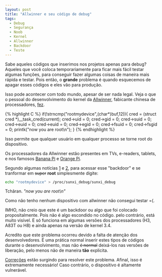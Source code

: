 ```yaml
---
layout: post
title: "Allwinner e seu código de debug"
tags: 
  - Debug
  - Segurança
  - Noob
  - Kernel
  - Allwinner
  - Backdoor
  - Teste
---
```


Sabe aqueles códigos que inserimos nos projetos apenas para debug? Aqueles que você coloca temporariamente para ficar mais fácil testar algumas funções, para conseguir fazer algumas coisas de maneira mais rápida e testar. Pois então, o **grande** problema é quando esquecemos de apagar esses códigos e eles vão para produção.

Isso pode acontecer com todo mundo, apesar de ser nada legal. Veja o que o pessoal do desenvolvimento do kernel da [Allwinner](http://www.allwinnertech.com/), fabicante chinesa de processadores, [fez](https://github.com/allwinner-zh/linux-3.4-sunxi/blob/bd5637f7297c6abf78f93b31fc1dd33f2c1a9f76/arch/arm/mach-sunxi/sunxi-debug.c#L41).

<!-- more -->

{% highlight C %}
if(!strncmp("rootmydevice",(char*)buf,12)){
	cred = (struct cred *)__task_cred(current);
	cred->uid = 0;
	cred->gid = 0;
	cred->suid = 0;
	cred->euid = 0;
	cred->euid = 0;
	cred->egid = 0;
	cred->fsuid = 0;
	cred->fsgid = 0;
	printk("now you are root\n");
}
{% endhighlight %}

Isso permite que qualquer usuário em qualquer processo se torne root do dispositivo. <Insira uma cara de espanto aqui>

Os processadores da Allwinner estão presentes em TVs, e-readers, tablets, e nos famosos [Banana Pi](http://www.bananapi.org/p/product.html) e [Orange Pi](http://www.orangepi.org/).

Segundo algumas notícias [1](http://www.theregister.co.uk/2016/05/09/allwinners_allloser_custom_kernel_has_a_nasty_root_backdoor/) e [2](https://forum.armbian.com/index.php/topic/1108-security-alert-for-allwinner-sun8i-h3a83th8/), para acessar esse "backdoor" e se tranformar em <s>super</s> **root** simplesmente digite:

```bash
echo "rootmydevice" > /proc/sunxi_debug/sunxi_debug
```

Tchãran. *"now you are root\n"*

Como não tenho nenhum dispositivo com allwinner não consegui testar =(.

IMHO, não creio que este é um backdoor ou algo que foi colocado propositalmente. Pois não é algo escondido no código. pelo contrário, está muito visível. E só funciona em algumas versões dos processadores
(H3, A83T ou H8) e ainda apenas na versão de kernel 3.4.

Acredito que este problema ocorreu devido a falta de atenção dos desenvolvedores. É uma prática normal inserir estes tipos de códigos durante o desenvolvimento, mas não <s>é normal</s> deixá-los nas versões de liberação, pelo menos não de maneira **tão** explicita.

[Correções](https://github.com/friendlyarm/h3_lichee/commit/5d4d02b1c8f336ba002eed4d97dee3a51ea76cdd) estão surgindo para resolver este problema. Afinal, isso é extremamente necessário! Caso contrário, o dispositivo é altamente vulnerável.
